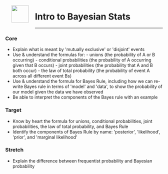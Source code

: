 <img src="http://imgur.com/1ZcRyrc.png" style="float: left; margin: 20px; height: 55px">

# Intro to Bayesian Stats

---

### Core
- Explain what is meant by 'mutually exclusive' or 'disjoint' events
- Use & understand the formulas for:
        - unions (the probability of A or B occurring)
        - conditional probabilities (the probability of A occurring given that B occurs)
        - joint probabilities (the probability that A and B both occur)
        - the law of total probability (the probability of event A across all different event Bs)
- Use & understand the formula for Bayes Rule, including how we can re-write Bayes rule in terms of 'model' and 'data', to show the probability of our model given the data we have observed
- Be able to interpret the components of the Bayes rule with an example

### Target
- Know by heart the formula for unions, conditional probabilities, joint probabilities, the law of total probability, and Bayes Rule
- Identify the components of Bayes Rule by name: 'posterior', 'likelihood', 'prior', and 'marginal likelihood'

### Stretch
- Explain the difference between frequentist probability and Bayesian probability
